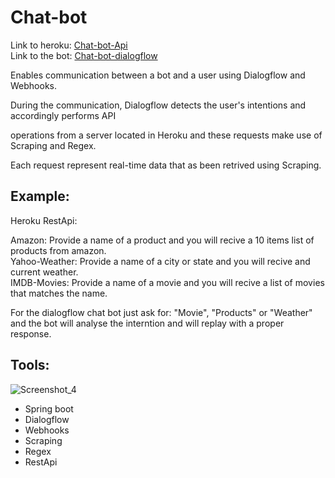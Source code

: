 # Chat-bot

Link to heroku: <a href="https://moshe-chatbot.herokuapp.com/swagger-ui.html">Chat-bot-Api</a>
<br>
Link to the bot: <a href="https://console.dialogflow.com/api-client/demo/embedded/c0c18567-ac2e-4aef-92ac-5f3ee106936e">Chat-bot-dialogflow</a>

Enables communication between a bot and a user using Dialogflow and Webhooks.

During the communication, Dialogflow detects the user's intentions and accordingly performs API

operations from a server located in Heroku and these requests make use of Scraping and Regex.

Each request represent real-time data that as been retrived using Scraping.

## Example:
Heroku RestApi:
<p>
Amazon: Provide a name of a product and you will recive a 10 items list of products from amazon.
<br>
Yahoo-Weather: Provide a name of a city or state and you will recive and current weather.
<br>
IMDB-Movies: Provide a name of a movie and you will recive a list of movies that matches the name.
<p>
For the dialogflow chat bot just ask for: "Movie", "Products" or "Weather" and the bot will analyse the interntion and will replay with a proper response.

## Tools:
![Screenshot_4](https://user-images.githubusercontent.com/76630855/196154093-be5ca9a3-89dc-4101-b9e1-48552d8eb6f5.png)

<ul>
  <li>Spring boot</li>
  <li>Dialogflow</li>
  <li>Webhooks</li>
  <li>Scraping</li>
  <li>Regex</li>
  <li>RestApi</li>
</ul>

